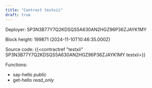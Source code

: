```yaml
---
title: "Contract testxii"
draft: true
---
```

Deployer: SP3N3B77Y7Q2KDSQS5A630AN2HGZ96P36ZJAYK1MY


 



Block height: 199871 (2024-11-10T10:46:35.000Z)

Source code: {{<contractref "testxii" SP3N3B77Y7Q2KDSQS5A630AN2HGZ96P36ZJAYK1MY testxii>}}

Functions:

* say-hello _public_
* get-hello _read_only_

